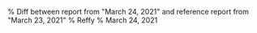 % Diff between report from "March 24, 2021" and reference report from "March 23, 2021"
% Reffy
% March 24, 2021

